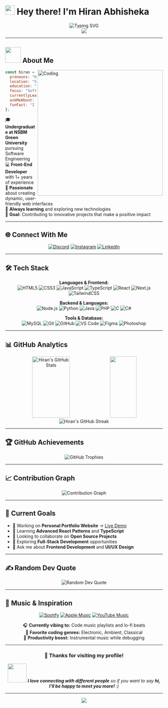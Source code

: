 # <img src="https://raw.githubusercontent.com/MartinHeinz/MartinHeinz/master/wave.gif" width="30px" height="30px" /> Hey there! I'm Hiran Abhisheka

<div align="center">
  <img src="https://readme-typing-svg.herokuapp.com?font=Fira+Code&size=32&duration=2800&pause=2000&color=A9FEF7&center=true&vCenter=true&width=940&lines=Software+Engineering+Student;Front-End+Developer;UI%2FUX+Enthusiast;Always+Learning+New+Technologies" alt="Typing SVG" />
</div>

<div align="center">
  <img src="https://komarev.com/ghpvc/?username=Hiran-Abhisheka&style=for-the-badge&color=0891b2&labelColor=1c1917" />
</div>

---

## <img src="https://media.giphy.com/media/VgCDAzcKvsR6OM0uWg/giphy.gif" width="50"> About Me

<img align="right" alt="Coding" width="400" src="https://media.giphy.com/media/SWoSkN6DxTszqIKEqv/giphy.gif">

```javascript
const hiran = {
  pronouns: "He" | "Him",
  location: "Sri Lanka 🇱🇰",
  education: "NSBM Green University",
  focus: "Software Engineering",
  currentlyLearning: ["React", "TypeScript", "Next.js"],
  askMeAbout: ["Web Development", "UI/UX", "JavaScript"],
  funFact: "I debug with console.log() 🐛",
};
```

🎓 **Undergraduate at NSBM Green University** pursuing Software Engineering  
💻 **Front-End Developer** with 1+ years of experience  
🚀 **Passionate** about creating dynamic, user-friendly web interfaces  
🌱 **Always learning** and exploring new technologies  
🎯 **Goal:** Contributing to innovative projects that make a positive impact

---

## 🌐 Connect With Me

<div align="center">
  
[![Discord](https://img.shields.io/badge/Discord-7289DA?style=for-the-badge&logo=discord&logoColor=white&animated=true)](https://discord.gg/abhi3218)
[![Instagram](https://img.shields.io/badge/Instagram-E4405F?style=for-the-badge&logo=instagram&logoColor=white)](https://instagram.com/mr_lofyy)
[![LinkedIn](https://img.shields.io/badge/LinkedIn-0077B5?style=for-the-badge&logo=linkedin&logoColor=white)](https://linkedin.com/in/hiran-abhisheka-3bb78b303)

</div>

---

## 🛠️ Tech Stack

<div align="center">

**Languages & Frontend:**  
![HTML5](https://img.shields.io/badge/HTML5-E34F26?style=flat-square&logo=html5&logoColor=white)
![CSS3](https://img.shields.io/badge/CSS3-1572B6?style=flat-square&logo=css3&logoColor=white)
![JavaScript](https://img.shields.io/badge/JavaScript-F7DF1E?style=flat-square&logo=javascript&logoColor=black)
![TypeScript](https://img.shields.io/badge/TypeScript-007ACC?style=flat-square&logo=typescript&logoColor=white)
![React](https://img.shields.io/badge/React-20232A?style=flat-square&logo=react&logoColor=61DAFB)
![Next.js](https://img.shields.io/badge/Next.js-000000?style=flat-square&logo=next.js&logoColor=white)
![TailwindCSS](https://img.shields.io/badge/Tailwind_CSS-38B2AC?style=flat-square&logo=tailwind-css&logoColor=white)

**Backend & Languages:**  
![Node.js](https://img.shields.io/badge/Node.js-43853D?style=flat-square&logo=node.js&logoColor=white)
![Python](https://img.shields.io/badge/Python-3776AB?style=flat-square&logo=python&logoColor=white)
![Java](https://img.shields.io/badge/Java-ED8B00?style=flat-square&logo=java&logoColor=white)
![PHP](https://img.shields.io/badge/PHP-777BB4?style=flat-square&logo=php&logoColor=white)
![C](https://img.shields.io/badge/C-00599C?style=flat-square&logo=c&logoColor=white)
![C#](https://img.shields.io/badge/C%23-239120?style=flat-square&logo=c-sharp&logoColor=white)

**Tools & Database:**  
![MySQL](https://img.shields.io/badge/MySQL-005C84?style=flat-square&logo=mysql&logoColor=white)
![Git](https://img.shields.io/badge/Git-F05032?style=flat-square&logo=git&logoColor=white)
![GitHub](https://img.shields.io/badge/GitHub-100000?style=flat-square&logo=github&logoColor=white)
![VS Code](https://img.shields.io/badge/VS_Code-0078D4?style=flat-square&logo=visual%20studio%20code&logoColor=white)
![Figma](https://img.shields.io/badge/Figma-F24E1E?style=flat-square&logo=figma&logoColor=white)
![Photoshop](https://img.shields.io/badge/Photoshop-31A8FF?style=flat-square&logo=adobe%20photoshop&logoColor=white)

</div>

---

## 📊 GitHub Analytics

<div align="center">
  <img width="49%" height="195px" src="https://github-readme-stats-sigma-five.vercel.app/api?username=Hiran-Abhisheka&show_icons=true&count_private=true&hide_border=true&title_color=A9FEF7&icon_color=A9FEF7&text_color=c9d1d9&bg_color=0d1117&cache_seconds=86400" alt="Hiran's GitHub Stats" /> 
  <img width="41%" height="195px" src="https://github-readme-stats-sigma-five.vercel.app/api/top-langs/?username=Hiran-Abhisheka&layout=compact&hide_border=true&title_color=A9FEF7&text_color=c9d1d9&bg_color=0d1117&cache_seconds=86400" />
</div>

<div align="center">
  <img src="https://streak-stats.demolab.com/?user=Hiran-Abhisheka&theme=dark&hide_border=true&stroke=0d1117&background=0d1117&ring=A9FEF7&fire=A9FEF7&currStreakLabel=A9FEF7" alt="Hiran's GitHub Streak" />
</div>

---

## 🏆 GitHub Achievements

<div align="center">
  <img src="https://github-profile-trophy.vercel.app/?username=Hiran-Abhisheka&theme=algolia&no-frame=false&no-bg=false&margin-w=4&row=1" alt="GitHub Trophies" />
</div>

---

## 📈 Contribution Graph

<div align="center">
  <img src="https://github-readme-activity-graph.vercel.app/graph?username=Hiran-Abhisheka&bg_color=0d1117&color=A9FEF7&line=A9FEF7&point=FFFFFF&area=true&hide_border=true" alt="Contribution Graph" />
</div>

---

## 🎯 Current Goals

- 🔭 Working on **Personal Portfolio Website** → [Live Demo](https://hiranabhisheka.netlify.app/)
- 🌱 Learning **Advanced React Patterns** and **TypeScript**
- 👯 Looking to collaborate on **Open Source Projects**
- 🤔 Exploring **Full-Stack Development** opportunities
- 💬 Ask me about **Frontend Development** and **UI/UX Design**

---

## ✍️ Random Dev Quote

<div align="center">
  <img src="https://quotes-github-readme.vercel.app/api?type=horizontal&theme=dark" alt="Random Dev Quote" />
</div>

---

## 🎵 Music & Inspiration

<div align="center">

[![Spotify](https://img.shields.io/badge/Spotify-1ED760?style=for-the-badge&logo=spotify&logoColor=white)](https://open.spotify.com)
[![Apple Music](https://img.shields.io/badge/Apple_Music-9933CC?style=for-the-badge&logo=apple-music&logoColor=white)](https://music.apple.com)
[![YouTube Music](https://img.shields.io/badge/YouTube_Music-FF0000?style=for-the-badge&logo=youtube-music&logoColor=white)](https://music.youtube.com)

🎧 **Currently vibing to:** Code music playlists and lo-fi beats  
🎼 **Favorite coding genres:** Electronic, Ambient, Classical  
🎵 **Productivity boost:** Instrumental music while debugging

</div>

---

<div align="center">
  
### 💖 Thanks for visiting my profile!

<img src="https://media.giphy.com/media/LnQjpWaON8nhr21vNW/giphy.gif" width="60"> <em><b>I love connecting with different people</b> so if you want to say <b>hi, I'll be happy to meet you more!</b> :)</em>

</div>

---

<div align="center">
  <img src="https://visitcount.itsvg.in/api?id=Hiran-Abhisheka&icon=2&color=6&pretty=true" />
</div>
